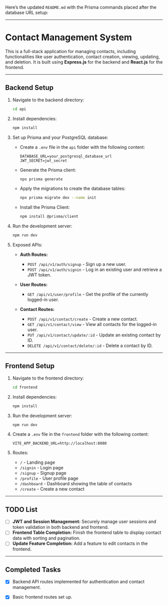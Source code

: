Here’s the updated `README.md` with the Prisma commands placed after the database URL setup:

---

# Contact Management System

This is a full-stack application for managing contacts, including functionalities like user authentication, contact creation, viewing, updating, and deletion. It is built using **Express.js** for the backend and **React.js** for the frontend.

---

## Backend Setup

1. Navigate to the backend directory:
   ```bash
   cd api
   ```

2. Install dependencies:
   ```bash
   npm install
   ```

3. Set up Prisma and your PostgreSQL database:

   - Create a `.env` file in the `api` folder with the following content:
     ```
     DATABASE_URL=your_postgresql_database_url
     JWT_SECRET=jwt_secret
     ```

   - Generate the Prisma client:
     ```bash
     npx prisma generate
     ```

   - Apply the migrations to create the database tables:
     ```bash
     npx prisma migrate dev --name init
     ```

   - Install the Prisma Client:
     ```bash
     npm install @prisma/client
     ```

4. Run the development server:
   ```bash
   npm run dev
   ```

5. Exposed APIs:
   - **Auth Routes:**
     - `POST /api/v1/auth/signup` - Sign up a new user.
     - `POST /api/v1/auth/signin` - Log in an existing user and retrieve a JWT token.

   - **User Routes:**
     - `GET /api/v1/user/profile` - Get the profile of the currently logged-in user.

   - **Contact Routes:**
     - `POST /api/v1/contact/create` - Create a new contact.
     - `GET /api/v1/contact/view` - View all contacts for the logged-in user.
     - `PUT /api/v1/contact/update/:id` - Update an existing contact by ID.
     - `DELETE /api/v1/contact/delete/:id` - Delete a contact by ID.

---

## Frontend Setup

1. Navigate to the frontend directory:
   ```bash
   cd frontend
   ```

2. Install dependencies:
   ```bash
   npm install
   ```

3. Run the development server:
   ```bash
   npm run dev
   ```

4. Create a `.env` file in the `frontend` folder with the following content:
   ```
   VITE_APP_BACKEND_URL=http://localhost:8080
   ```

5. Routes:
   - `/` - Landing page
   - `/signin` - Login page
   - `/signup` - Signup page
   - `/profile` - User profile page
   - `/dashboard` - Dashboard showing the table of contacts
   - `/create` - Create a new contact

---

## TODO List

- [ ] **JWT and Session Management:** Securely manage user sessions and token validation in both backend and frontend.
- [ ] **Frontend Table Completion:** Finish the frontend table to display contact data with sorting and pagination.
- [ ] **Update Feature Completion:** Add a feature to edit contacts in the frontend.

---

## Completed Tasks

- [x] Backend API routes implemented for authentication and contact management.
- [x] Basic frontend routes set up.

